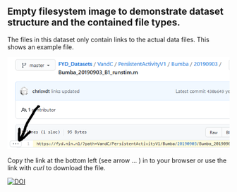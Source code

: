 ## Empty filesystem image to demonstrate dataset structure and the contained file types. 

The files in this dataset only contain links to the actual data files. This shows an example file.  


![](img.png?raw=true)  

Copy the link at the bottom left (see arrow ... ) in to your browser or use the link with *curl* to download the file.  

[![DOI](https://zenodo.org/badge/DOI/10.5281/zenodo.4716654.svg)](https://doi.org/10.5281/zenodo.4716654)
